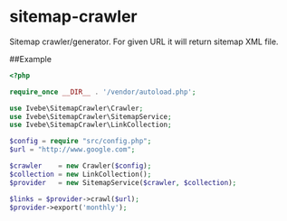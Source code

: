 # sitemap-crawler
Sitemap crawler/generator. For given URL it will return sitemap XML file.

##Example

```php
<?php

require_once __DIR__ . '/vendor/autoload.php';

use Ivebe\SitemapCrawler\Crawler;
use Ivebe\SitemapCrawler\SitemapService;
use Ivebe\SitemapCrawler\LinkCollection;

$config = require "src/config.php";
$url = "http://www.google.com";

$crawler    = new Crawler($config);
$collection = new LinkCollection();
$provider   = new SitemapService($crawler, $collection);

$links = $provider->crawl($url);
$provider->export('monthly');
```
